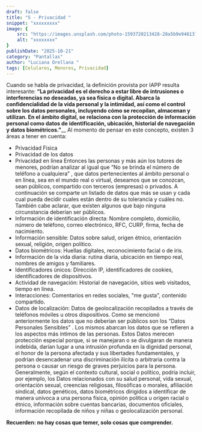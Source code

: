 ```yaml
---
draft: false
title: "5 - Privacidad "
snippet: "xxxxxxxxx"
image: {
    src: "https://images.unsplash.com/photo-1593720213428-28a5b9e94613?&fit=crop&w=430&h=240",
    alt: "xxxxxxxx"
}
publishDate: "2025-10-21"
category: "Pantallas"
author: "Luciana Orellana "
tags: [Celulares, Menores, Privacidad]
---
```

Cuando se habla de privacidad, la definición provista por IAPP resulta interesante:
**“La privacidad es el derecho a estar libre de intrusiones o interferencias no deseadas, ya sea física o digital. Abarca la confidencialidad de la vida personal y la intimidad, así como el control sobre los datos personales, incluyendo cómo se recopilan, almacenan y utilizan. En el ámbito digital, se relaciona con la protección de información personal como datos de identificación, ubicación, historial de navegación y datos biométricos.”**__
Al momento de pensar en este concepto, existen 3 áreas a tener en cuenta:
- Privacidad Fisica
- Privacidad de los datos
- Privacidad en línea
Entonces las personas y más aún los tutores de menores, podrían analizar al igual que “No se brinda el número de teléfono a cualquiera” , que datos pertenecientes al ámbito personal o en línea, sea en el mundo real o virtual, deseamos que se conozcan, sean públicos, compartido con terceros (empresas) o privados.
A continuación se comparte un listado de datos que más se usan y cada cual pueda decidir cuales están dentro de su tolerancia y cuáles no. También cabe aclarar, que existen algunos que bajo ninguna circunstancia deberían ser públicos.
- Información de identificación directa: Nombre completo, domicilio, número de teléfono, correo electrónico, RFC, CURP, firma, fecha de nacimiento.
- Información sensible: Datos sobre salud, origen étnico, orientación sexual, religión, origen político.
- Datos biométricos: Huellas digitales, reconocimiento facial o de iris.
- Información de la vida diaria: rutina diaria, ubicación en tiempo real, nombres de amigos y familiares.
- Identificadores únicos: Dirección IP, identificadores de cookies, identificadores de dispositivos.
- Actividad de navegación: Historial de navegación, sitios web visitados, tiempo en línea.
- Interacciones: Comentarios en redes sociales, "me gusta", contenido compartido.
- Datos de localización: Datos de geolocalización recopilados a través de teléfonos móviles u otros dispositivos.
Como se mencionó anteriormente los datos que no deberían ser públicos son los  “Datos Personales Sensibles” . Los mismos abarcan los datos que se refieren a los aspectos más íntimos de las personas. Estos Datos merecen protección especial porque, si se manejaran o se divulgaran de manera indebida, darían lugar a una intrusión profunda en la dignidad personal, el honor de la persona afectada y sus libertades fundamentales, y podrían desencadenar una discriminación ilícita o arbitraria contra la persona o causar un riesgo de graves perjuicios para la persona. 
Generalmente, según el contexto cultural, social o político, podría incluir, por ejemplo, los Datos relacionados con su salud personal, vida sexual, orientación sexual, creencias religiosas, filosóficas o morales, afiliación sindical, datos genéticos, datos biométricos dirigidos a identificar de manera unívoca a una persona física, opinión política u origen racial o étnico, información sobre cuentas bancarias, documentos oficiales, información recopilada de niños y niñas o geolocalización personal.

**Recuerden: no hay cosas que temer, solo cosas que comprender.**
